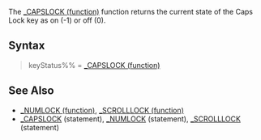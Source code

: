 The [_CAPSLOCK (function)](_CAPSLOCK-(function)) function returns the current state of the Caps Lock key as on (-1) or off (0).

## Syntax

> keyStatus%% = [_CAPSLOCK (function)](_CAPSLOCK-(function))

## See Also

* [_NUMLOCK (function)](_NUMLOCK-(function)), [_SCROLLLOCK (function)](_SCROLLLOCK-(function))
* [_CAPSLOCK](_CAPSLOCK) (statement), [_NUMLOCK](_NUMLOCK) (statement), [_SCROLLLOCK](_SCROLLLOCK) (statement)
